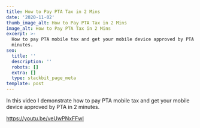 ```yaml
---
title: How to Pay PTA Tax in 2 Mins
date: '2020-11-02'
thumb_image_alt: How to Pay PTA Tax in 2 Mins
image_alt: How to Pay PTA Tax in 2 Mins
excerpt: >-
  How to pay PTA mobile tax and get your mobile device approved by PTA in 2
  minutes.
seo:
  title: ''
  description: ''
  robots: []
  extra: []
  type: stackbit_page_meta
template: post
---
```

In this video I demonstrate how to pay PTA mobile tax and get your mobile device approved by PTA in 2 minutes.

<https://youtu.be/veUwPNxFFwI>
